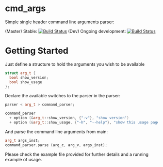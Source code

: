 # cmd_args
Simple single header command line arguments parser:

(Master) Stable: 
[![Build Status](https://travis-ci.org/lucianodasilva/cmd_args.svg?branch=master)](https://travis-ci.org/lucianodasilva/cmd_args) 
(Dev) Ongoing development: 
[![Build Status](https://travis-ci.org/lucianodasilva/cmd_args.svg?branch=dev)](https://travis-ci.org/lucianodasilva/cmd_args)

# Getting Started

Just define a structure to hold the arguments you wish to be available
```c++
struct arg_t {
  bool show_version;
  bool show_usage
};
``` 

Declare the available switches to the parser in the parser:
```c++
parser < arg_t > command_parser;

command_parser
  + option (&arg_t::show_version, {"-v"}, "show version")
  + option (&arg_t::show_usage, {"-h", "--help"}, "show this usage page");
```

And parse the command line arguments from main:
```c++
arg_t args_inst;
command_parser.parse (arg_c, arg_v, args_inst);
```

Please check the example file provided for further details and a running example of usage.
